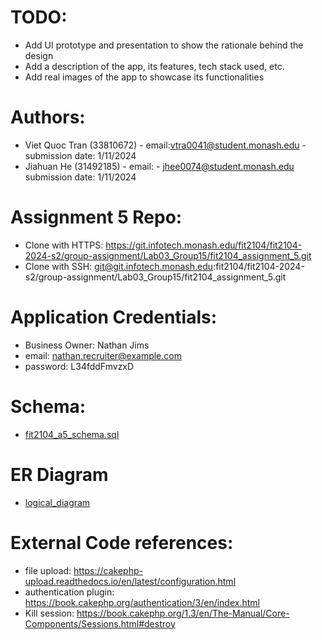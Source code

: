 # TODO:
- Add UI prototype and presentation to show the rationale behind the design
- Add a description of the app, its features, tech stack used, etc.
- Add real images of the app to showcase its functionalities

# Authors:
- Viet Quoc Tran (33810672) - email:vtra0041@student.monash.edu - submission date: 1/11/2024
- Jiahuan He (31492185) - email: - jhee0074@student.monash.edu submission date: 1/11/2024


# Assignment 5 Repo:
- Clone with HTTPS: https://git.infotech.monash.edu/fit2104/fit2104-2024-s2/group-assignment/Lab03_Group15/fit2104_assignment_5.git
- Clone with SSH: git@git.infotech.monash.edu:fit2104/fit2104-2024-s2/group-assignment/Lab03_Group15/fit2104_assignment_5.git

# Application Credentials:
- Business Owner: Nathan Jims
- email: nathan.recruiter@example.com
- password: L34fddFmvzxD


# Schema:
- [fit2104_a5_schema.sql](database/fit2104_a5_schema.sql)

# ER Diagram
- [logical_diagram](docs/fit2104-a5-logical.png)


# External Code references:
- file upload: https://cakephp-upload.readthedocs.io/en/latest/configuration.html
- authentication plugin: https://book.cakephp.org/authentication/3/en/index.html
- Kill session: https://book.cakephp.org/1.3/en/The-Manual/Core-Components/Sessions.html#destroy

